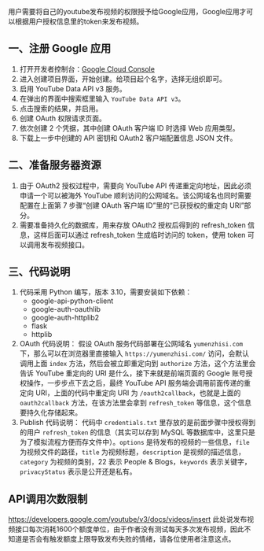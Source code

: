 用户需要将自己的youtube发布视频的权限授予给Google应用，Google应用才可以根据用户授权信息里的token来发布视频。

## 一、注册 Google 应用
1. 打开开发者控制台：[Google Cloud Console](https://console.cloud.google.com/projectselector2/apis/dashboard?hl=zh-cn&supportedpurview=project)
2. 进入创建项目界面，开始创建。给项目起个名字，选择无组织即可。
3. 启用 YouTube Data API v3 服务。
4. 在弹出的界面中搜索框里输入 `YouTube Data API v3`。
5. 点击搜索的结果，并启用。
6. 创建 OAuth 权限请求页面。
7. 依次创建 2 个凭据，其中创建 OAuth 客户端 ID 时选择 Web 应用类型。
8. 下载上一步中创建的 API 密钥和 OAuth2 客户端配置信息 JSON 文件。

## 二、准备服务器资源
1. 由于 OAuth2 授权过程中，需要向 YouTube API 传递重定向地址，因此必须申请一个可以被海外 YouTube 顺利访问的公网域名。该公网域名也同时需要配置在上面第 7 步骤“创建 OAuth 客户端 ID”里的“已获授权的重定向 URI”部分。
2. 需要准备持久化的数据库，用来存放 OAuth2 授权后得到的 refresh_token 信息，这样后面可以通过 refresh_token 生成临时访问的 token，使用 token 可以调用发布视频接口。

## 三、代码说明
1. 代码采用 Python 编写，版本 3.10，需要安装如下依赖：
   - google-api-python-client
   - google-auth-oauthlib
   - google-auth-httplib2
   - flask
   - httplib
2. OAuth 代码说明：
假设 OAuth 服务代码部署在公网域名 `yumenzhisi.com` 下，那么可以在浏览器里直接输入 `https://yumenzhisi.com/` 访问，会默认调用上面 `index` 方法，然后会被立即重定向到 `authorize` 方法，这个方法里会告诉 YouTube 重定向的 URI 是什么，接下来就是前端页面的 Google 账号授权操作，一步步点下去之后，最终 YouTube API 服务端会调用前面传递的重定向 URI，上面的代码中重定向 URI 为 `/oauth2callback`，也就是上面的 `oauth2callback` 方法，在该方法里会拿到 `refresh_token` 等信息，这个信息要持久化存储起来。
3. Publish 代码说明：
代码中 `credentials.txt` 里存放的是前面步骤中授权得到的用户 `refresh_token` 的信息（其实可以存到 MySQL 等数据库中，这里只是为了模拟流程方便而存文件中）。`options` 是待发布的视频的一些信息，`file` 为视频文件的路径，`title` 为视频标题，`description` 是视频的描述信息，`category` 为视频的类别，22 表示 People & Blogs，`keywords` 表示关键字，`privacyStatus` 表示是公开还是私有。
## API调用次数限制
https://developers.google.com/youtube/v3/docs/videos/insert
此处说发布视频接口每次消耗1600个额度单位，由于作者没有测试每天多次发布视频，因此不知道是否会有触发额度上限导致发布失败的情绪，请各位使用者注意这点。
